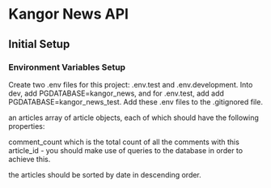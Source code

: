 # Kangor News API

## Initial Setup

### Environment Variables Setup

 Create two .env files for this project: .env.test and .env.development. Into dev, add PGDATABASE=kangor_news, and for .env.test, add add PGDATABASE=kangor_news_test. Add these .env files to the .gitignored file.

 an articles array of article objects, each of which should have the following properties:

comment_count which is the total count of all the comments with this article_id - you should make use of queries to the database in order to achieve this.

the articles should be sorted by date in descending order.